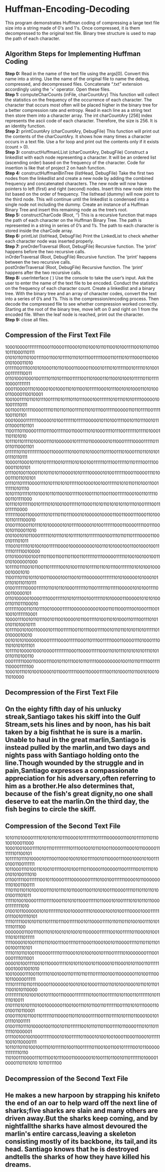 # Huffman-Encoding-Decoding
This program demonstrates Huffman coding of compressing a large text file size into a string made of 0's and 1's. Once compressed, it is them decompressed to the original text file. Binary tree structure is used to map the path of each character.

<h2>Algorithm Steps for Implementing Huffman Coding</h2>

<b>Step 0:</b> Read in the name of the text file using the args[0]. Convert this name into a string. Use the name
of the original file to name the debug, compressed, and decompressed files. Concatenate “.txt”
extension accordingly using the ‘+’ operator. Open these files.<br>
<b>Step 1:</b> computeCharCounts (inFile, charCountAry) This function will collect the statistics on the
frequency of the occurrence of each character. The character that occurs most often will be placed
higher in the binary tree for a better compression rate and entropy. Read in each line as a string text
then store them into a character array. The int charCountAry [256] index represents the ascii code of
each character. Therefore, the size is 256. It is an identity function.<br>
<b>Step 2:</b> printCountAry (charCountAry, DebugFile) This function will print out the contents of the
charCountAry. It shows how many times a character occurs in a text file. Use a for loop and print out the
contents only if it exists (count > 0).<br>
<b>Step 3:</b> constructHuffmanLList (charCountAry, DebugFile) Construct a linkedlist with each node
representing a character. It will be an ordered list (ascending order) based on the frequency of the
character. Code for insertion is like that of project 2 on hash function.<br>
<b>Step 4:</b> constructHuffmanBinTree (listHead, DebugFile) Take the first two nodes from the linkedlist and
create a new node by adding the combined frequency and concatenated characters. The new node will
now have pointers to left (first) and right (second) nodes. Insert this new node into the list based on the
order of frequency. The listhead (dummy) will now point to the third node. This will continue until the
linkedlist is condensed into a single node not including the dummy. Create an instance of a Huffman
Binary Tree and insert this remaining node as the tree’s root.<br>
<b>Step 5:</b> constructCharCode (Root, ‘’) This is a recursive function that maps the path of each character on
the Huffman Binary Tree. The path is represented in a string in series of 0’s and 1’s. The path to each
character is stored inside the charCode array.<br>
<b>Step 6:</b> printList (listHead, DebugFile) Print the LinkedList to check whether each character node was
inserted properly.<br>
<b>Step 7:</b> preOrderTraversal (Root, DebugFile) Recursive function. The ‘print’ happens before the two
recursive calls.<br>
inOrderTraversal (Root, DebugFile) Recursive function. The ‘print’ happens between the two recursive
calls.<br>
postOrderTraversal (Root, DebugFile) Recursive function. The ‘print’ happens after the two recursive
calls.<br>
<b>Step 8:</b> userInterface ( ) Use the console to take the user’s input. Ask the user to enter the name of the
text file to be encoded. Conduct the statistics on the frequency of each character count. Create a
linkedlist and a binary tree. With the binary tree and an array of character codes, convert the text into a
series of 0’s and 1’s. This is the compression/encoding process. Then decode the compressed file to see
whether compression worked correctly. Starting at the root of the binary tree, move left on 0 and right
on 1 from the encoded file. When the leaf node is reached, print out the character.<br>
<b>Step 9:</b> close all files. 

<h2>Compression of the First Text File</h2>
10001000011111111000110000111000101101001011011001010011110010110110010111000110111
01010110110100111100110010111101101011100111110001101110101110001100100010100011010
01111100111001010100011011010001100001100010111010111110010111101010010011111110011
01101000100010011110110101110011111001101000110110010100101111101101111100001111111
00011000011101000010010001101011001011111000101110010101000110101000110000110010001
10010011110110101110011110101110110111000100111111010111010101111000001010011110111
00110011011110000111101101101100111101101011100111110000011011011110011111001101101
00010000111111100000101001111110111110000010110100111100101101110010110110001101101
11001110110000111101110011111001100011101010001111011100111111011110100011101101010
10111011011110100001110100000010111110110000001011000111110000111110110110110001101
01111110110111111110001100001110100110101000110111001110100011101101010101110110111
10000110001011101011111001011110101001001111110111001111101101111001110000011010101
01110010011000110101101011000010101111000001010011111100011000011101000111011010101
01110110111100001110101110101011111001000100100111110101011011010011001111110101110
10101110111101101001011011001001111001001110110011001111100010011011110001101111000
10111010111110010111101010010011111011000110101101010101101110100111100110111110000
11111110001100001110101110110111000101000001000011001100011100011010010110111100010
01001110001101110101000001010111100000101001111110001100001111001110010101100011010
01010010101100011111010111010101111011011111100100111011011011110000110001011101011
11100101111010100100111110000100000000010011010100010011001000100111111011110010000
01101000100100111011001100110110011011111011100000111110100100100100110101000001000
10111101110010110011011111100101001110101111011010111001111110101010010000010001010
11001110110101101001100001001100101110000001111111010100000101000101011010110110111
01001111110000111110110101101000111111011001111110111110000010101001111000110000101
01101000001000011100011111010101110010011111010100001100000101010100011011011100010
01111110001101101110010000111110000000000100011011000111001000111001100101111110001
10000111001011011100101100100001011001111010011010100011011100111010101011010010111
10111100101001100001011100111110011011100011110010110110101011010111110101000010010
00101010100000100011111000011111000110111001111100011000011101000111011010101011101
10111101000010001000011111111000110000111110001101011101010101011101010110110100110
00011111100011000011100101101110010110111100000000010011011011110011111100001111100
1000101110101001000010110001111100011000011110011010001101100101001011010000

<h2>Decompression of the First Text File<h2/>
 On the eighty fifth day of his unlucky streak,Santiago takes his skiff into the Gulf Stream,sets his lines
and by noon, has his bait taken by a big fishthat he is sure is a marlin. Unable to haul in the great
marlin,Santiago is instead pulled by the marlin,and two days and nights pass with Santiago holding onto
the line.Though wounded by the struggle and in pain,Santiago expresses a compassionate appreciation
for his adversary,often referring to him as a brother.He also determines that, because of the fish's great
dignity,no one shall deserve to eat the marlin.On the third day, the fish begins to circle the skiff. 

 <h2>Compression of the Second Text File</h2>
10101101000011110101011010111000010111111101111100000011001011110110110100100011000
10001001000111101011101111111110111001001011010011000011000101100000111111101100101
10111110111010000101110011000100101001111001011000011100010001010011101001100111111
10110001110100110100101111001010011101100001100000110011111001011101001010100111010
01100111100111111001011000011110000000111101001001111110000101100000011101001100111
11101101101101001001110101110101100011001101010011100001111011011011010010011101011
11111010010000111101111000110101011000111110110001010011110101011011000011111111010
01001011000000101011111110100100001111010000100101001110000100011111011100101110101
11110111100101011011011110111001111100101100001111011011011010010011101011111011100
00000001100111001101010010101001011000001111110010011111011000101001111010111011111
11110000101001111011010011100111101110001100010010110000111101101101101001001110101
11110110110100111000011111011100010101001001011100111110100000001110010001111011001
00001010011110010110000111101010110100101100001011000101011001101111100010001001010
10010000111001101110100100011011101101110111100100110000001101001110010110000011111
11110111110110111000011000000100101001000111001101010010001011010110111001010110000
01111111101010010010111001110000111111110100110011111010110011011111101011111010011
01011101010111010010000001100100111010110011011111100111010101110001100100110110001
01001110101100110111110110000110110100011110011101111010111011000100101011101001111
01001110111010000100110010110111111001011011011001111011000011101011011111101000001
01110010010010001111100010100111110110001010010010001100011000101111110010110000111
10110110110100100111010111110100110011111011001001100101111100101100000111111110110
11010011100001110111001011100011000000101001110110010110111111010000100001101101010
10110111100
  
<h2>Decompression of the Second Text File<h2/>
He makes a new harpoon by strapping his knifeto the end of an oar to help ward off the next line of
sharks;five sharks are slain and many others are driven away.But the sharks keep coming, and by
nightfallthe sharks have almost devoured the marlin's entire carcass,leaving a skeleton consisting mostly
of its backbone, its tail,and its head. Santiago knows that he is destroyed andtells the sharks of how they
have killed his dreams. 
